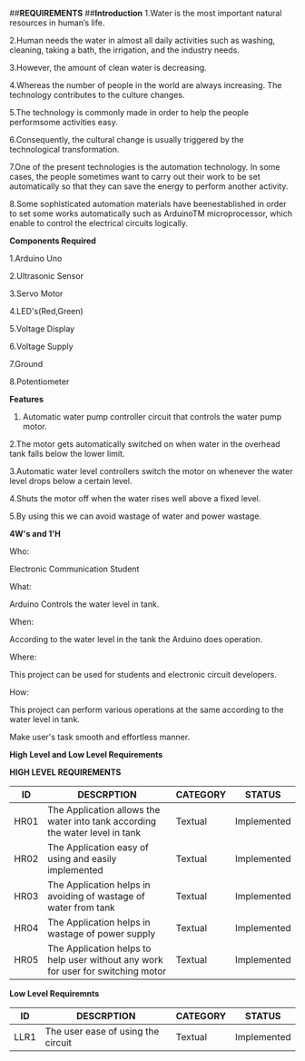 ##__REQUIREMENTS__
##__Introduction__
1.Water is the most important natural resources in human’s life. 

2.Human needs the water in almost all daily activities such as washing, cleaning, taking a bath, the irrigation, and the industry needs. 

3.However, the amount of clean water is decreasing.

4.Whereas the number of people in the world are always increasing. The technology contributes to the culture changes. 

5.The technology is commonly made in order to help the people performsome activities easy. 

6.Consequently, the cultural change is usually triggered by the technological transformation.

7.One of the present technologies is the automation technology. In some cases, the people sometimes want to carry out their work to be set automatically so that they can save the energy to perform another activity. 

8.Some sophisticated automation materials have beenestablished in order to set some works automatically such as ArduinoTM microprocessor, which enable to control the electrical
circuits logically. 


__Components Required__

1.Arduino Uno

2.Ultrasonic Sensor

3.Servo Motor

4.LED's(Red,Green)

5.Voltage Display

6.Voltage Supply

7.Ground

8.Potentiometer

__Features__

1. Automatic water pump controller circuit that controls the water pump motor. 

2.The motor gets automatically switched on when water in the overhead tank  falls below the lower limit.

3.Automatic water level controllers switch the motor on whenever the water level drops below a certain level.

4.Shuts the motor off when the water rises well above a fixed level.

5.By using this we can avoid wastage of water and power wastage.

__4W's and 1'H__

Who:

Electronic Communication Student

What:

Arduino Controls the water level in tank.

When:

According to the water level in the tank the Arduino does operation.

Where:

This project can be used for students and electronic circuit developers.

How:

This project can perform various operations at the same according to the water level in tank.

Make user's task smooth and effortless manner.


__High Level  and Low Level Requirements__


__HIGH LEVEL REQUIREMENTS__

| ID    |                    DESCRPTION                                                                                                            |CATEGORY|   STATUS  |
|-------|------------------------------------------------------------------------------------------------------------------------------------------|--------|-----------|
| HR01  |  The Application allows the water into tank according the water level in tank                                                            |Textual |Implemented|   
| HR02  |  The Application easy of using and easily implemented                                                                                    |Textual |Implemented|
| HR03  |  The Application helps in avoiding of wastage of water from tank                                                                         |Textual |Implemented|
| HR04  |  The Application helps in wastage of power supply                                                                                        |Textual |Implemented|
| HR05  |  The Application helps to help user without any work for user for switching motor                                                        |Textual |Implemented|     
                                        


__Low Level Requiremnts__


| ID    |                    DESCRPTION                                                                                                            |CATEGORY|   STATUS  |
|-------|------------------------------------------------------------------------------------------------------------------------------------------|--------|-----------|
|  LLR1 | The user ease of using the circuit                                                                                                       |Textual |Implemented|






